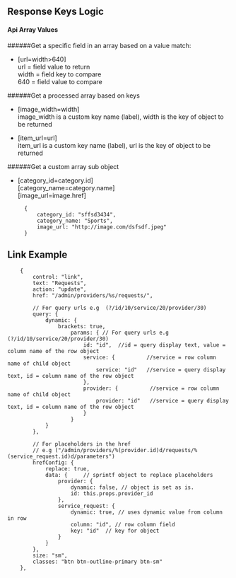 ##  Response Keys Logic
#### Api Array Values
######Get a specific field in an array based on a value match:

* [url=width>640]    
url = field value to return    
width = field key to compare    
640 = field value to compare


######Get a processed array based on keys
* [image_width=width]  
image_width is a custom key name (label), width is the key of object to be returned

* [item_url=url]    
item_url is a custom key name (label), url is the key of object to be returned


######Get a custom array sub object
* [category_id=category.id]    
[category_name=category.name]   
[image_url=image.href]    

        {
            category_id: "sffsd3434",
            category_name: "Sports",
            image_url: "http://image.com/dsfsdf.jpeg"
        }
## Link Example
        {
            control: "link",
            text: "Requests",
            action: "update",
            href: "/admin/providers/%s/requests/",
            
            // For query urls e.g  (?/id/10/service/20/provider/30)
            query: {
                dynamic: {
                    brackets: true,
                        params: { // For query urls e.g (?/id/10/service/20/provider/30)
                            id: "id",  //id = query display text, value = column name of the row object
                            service: {          //service = row column name of child object
                                service: "id"   //service = query display text, id = column name of the row object
                            },
                            provider: {          //service = row column name of child object
                                provider: "id"   //service = query display text, id = column name of the row object
                            }
                        }
                }
            },
            
            // For placeholders in the href
            // e.g ("/admin/providers/%(provider.id)d/requests/%(service_request.id)d/parameters")
            hrefConfig: {
                replace: true,
                data: {     // sprintf object to replace placeholders
                    provider: {
                        dynamic: false, // object is set as is.
                        id: this.props.provider_id
                    },
                    service_request: {
                        dynamic: true, // uses dynamic value from column in row
                        column: "id", // row column field
                        key: "id"  // key for object
                    }
                }
            },
            size: "sm",
            classes: "btn btn-outline-primary btn-sm"
        },